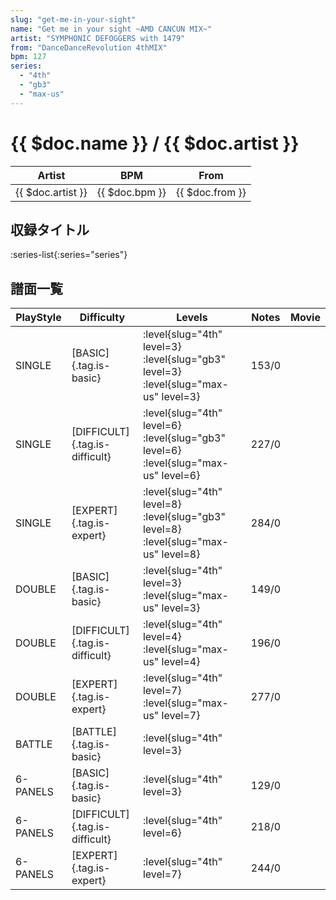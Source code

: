 ```yaml
---
slug: "get-me-in-your-sight"
name: "Get me in your sight ~AMD CANCUN MIX~"
artist: "SYMPHONIC DEFOGGERS with 1479"
from: "DanceDanceRevolution 4thMIX"
bpm: 127
series:
  - "4th"
  - "gb3"
  - "max-us"
---
```


# {{ $doc.name }} / {{ $doc.artist }}

|Artist|BPM|From|
|------|---|----|
|{{ $doc.artist }}|{{ $doc.bpm }}|{{ $doc.from }}|

## 収録タイトル

:series-list{:series="series"}

## 譜面一覧

|PlayStyle|Difficulty|Levels|Notes|Movie|
|---------|----------|------|-----|-----|
|SINGLE|[BASIC]{.tag.is-basic}|:level{slug="4th" level=3} :level{slug="gb3" level=3} :level{slug="max-us" level=3}|153/0||
|SINGLE|[DIFFICULT]{.tag.is-difficult}|:level{slug="4th" level=6} :level{slug="gb3" level=6} :level{slug="max-us" level=6}|227/0||
|SINGLE|[EXPERT]{.tag.is-expert}|:level{slug="4th" level=8} :level{slug="gb3" level=8} :level{slug="max-us" level=8}|284/0||
|DOUBLE|[BASIC]{.tag.is-basic}|:level{slug="4th" level=3} :level{slug="max-us" level=3}|149/0||
|DOUBLE|[DIFFICULT]{.tag.is-difficult}|:level{slug="4th" level=4} :level{slug="max-us" level=4}|196/0||
|DOUBLE|[EXPERT]{.tag.is-expert}|:level{slug="4th" level=7} :level{slug="max-us" level=7}|277/0||
|BATTLE|[BATTLE]{.tag.is-basic}|:level{slug="4th" level=3}|||
|6-PANELS|[BASIC]{.tag.is-basic}|:level{slug="4th" level=3}|129/0||
|6-PANELS|[DIFFICULT]{.tag.is-difficult}|:level{slug="4th" level=6}|218/0||
|6-PANELS|[EXPERT]{.tag.is-expert}|:level{slug="4th" level=7}|244/0||
